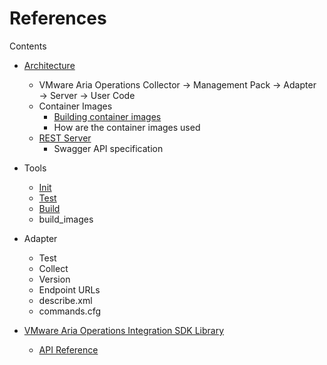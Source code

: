 References
==========
Contents
* [Architecture](architecture.md)
  * VMware Aria Operations Collector &rarr; Management Pack &rarr; Adapter &rarr; Server &rarr; User Code
  * Container Images
    * [Building container images](docker.md)
    * How are the container images used
  * [REST Server](http_server.md)
    * Swagger API specification

* Tools
  * [Init](mp-init.md)
  * [Test](mp-test.md)
  * [Build](mp-build.md)
  * build_images

* Adapter
  * Test
  * Collect
  * Version
  * Endpoint URLs
  * describe.xml
  * commands.cfg

* [VMware Aria Operations Integration SDK Library](https://pypi.org/project/vmware-aria-operations-integration-sdk-lib/)
  * [API Reference](../lib/python/doc/aria/ops.html)